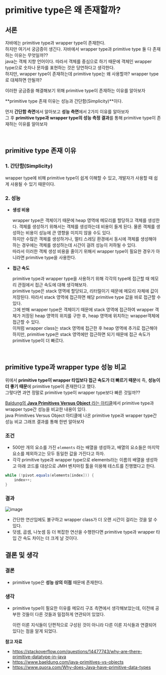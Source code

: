 # primitive type은 왜 존재할까?

## **서론**

자바에는 primitive type과 wrapper type이 존재한다.  
하지만 여기서 궁금증이 생긴다. 자바에서 wrapper type과 primitive type 둘 다 존재하는 이유는 무엇일까??  
java는 객체 지향 언어이다. 따라서 객체를 중심으로 하기 때문에 객체인 wrapper type으로 숫자나 문자를 표현하는 것은 당연하다고 생각한다.  
하지만,  wrapper type이 존재하는데 primitive type는 왜 사용할까? wrapper type로 대체하면 안될까?

이러한 궁금증을 해결해보기 위해 primitive type이 존재하는 이유를 알아보자

**primitive type 존재 이유는 성능과 간단함(Simplicity)**이다.

먼저 **간단함 측면**에서 알아보고 **성능 측면**에서 2가지 이유를 알아보자  
그 후 **primitive type과 wrapper type의 성능 측정 결과**를 통해 primitive type이 존재하는 이유를 알아보자

<br>

## primitive type 존재 이유

### 1. 간단함(Simplicity)

wrapper type에 비해 primitive type이 쉽게 이해할 수 있고, 개발자가 사용할 때 쉽게 사용될 수 있기 때문이다.

### 2. 성능

- **생성 비용**

  wrapper type은 객체이기 때문에 heap 영역에 메모리를 할당하고 객체를 생성한다. 객체를 생성하기 위해서는 객체를 생성하는데 비용이 들게 된다. 물론 객체를 생성하는 비용이 성능에 큰 영향을 미치지 않을 수도 있다.  
  하지만 수많은 객체를 생성하거나, 멀티 스레딩 환경에서 동시에 객체를 생성해야 하는 경우에는 객체를 생성하는데 시간이 걸려 성능이 저하될 수 있다.  
  따라서 이러한 객체 생성 비용을 줄이기 위해서 wrapper type이 필요한 경우가 아니라면 primitive type을 사용한다.

- **접근 속도**

  primitive type과 wrapper type을 사용하기 위해 각각의 type에 접근할 때 메모리 관점에서 접근 속도에 대해 생각해보자.  
  primitive type은 stack 영역에 할당되고, 리터럴이기 때문에 메모리 자체에 값이 저장된다. 따라서  stack 영역에 접근하면 해당 primitive type 값을 바로 접근할 수 있다.  
  그에 반해 wrapper type은 객체이기 때문에 stack 영역에 접근하여 wrapper 객체가 저장된 heap 영역의 위치를 구한 후, heap 영역에 위치하는 wrapper객체에 접근할 수 있다.  
  이처럼 wrapper class는 stack 영역에 접근한 후 heap 영역에 추가로 접근해야 하지만, primitive type은 stack 영역에만 접근하면 되기 때문에 접근 속도가 primitive type이 더 빠르다.

<br>

## **primitive type과 wrapper type 성능 비교**

위에서 **primitive type이 wrapper 타입보다 접근 속도가 더 빠르기 때문**에 즉, **성능이 더 좋기 때문**에 primitive type이 존재한다고 했다.  
그렇다면 과연 정말로 primitive type이 wrapper type보다 빠른 것일까??

[Baldung의 **Java Primitives Versus Object** 라는 아티클](https://www.baeldung.com/java-primitives-vs-objects)에서 primitive type과 wrapper type간 성능을 비교한 내용이 있다.  
java Primitives Versus Object 아티클에 나온 primitive type과 wrapper type간 성능 비교 그래프 결과를 통해 한번 알아보자

### **조건**

- 500만 개의 요소를 가진 `elements` 라는 배열을 생성하고, 배열의 요소들은 마지막 요소를 제외하고는 모두 동일한 값을 가진다고 하자.
- 각각 primitive type과 wrapper type으로 elements라는 이름의 배열을 생성하고 아래 코드를 대상으로 JMH 벤치마킹 툴을 이용해 테스트를 진행했다고 한다.

```java
while (!pivot.equals(elements[index])) {
    index++;
}
```

### **결과**

![image](https://github.com/HoChangSUNG/mentoring/assets/76422685/e84b5818-4727-432b-b307-8aaaf6b5b2eb)
- 간단한 연산임에도 불구하고 wrapper class가 더 오랜 시간이 걸리는 것을 알 수 있다.
- 덧셈, 곱셈, 나눗셈 등 더 복잡한 연산을 수행한다면 primitive type과 wrapper 타입 간 속도 차이는 더 크게 날 것이다.

## 결론 및 생각

### 결론

- primitive type은 **성능 상의 이점** 때문에 존재한다.

### 생각

- primitive type이 필요한 이유를 메모리 구조 측면에서 생각해보았는데, 이전에 공부한 것들이 다른 것들과 밀접하게 연관되어 있었다.

  이런 이론 지식들이 단편적으로 구성된 것이 아니라 다른 이론 지식들과 연결되어 있다는 점을 알게 되었다.


**참고 자료**

- https://stackoverflow.com/questions/14477743/why-are-there-primitive-datatype-in-java
- https://www.baeldung.com/java-primitives-vs-objects
- https://www.quora.com/Why-does-Java-have-primitive-data-types